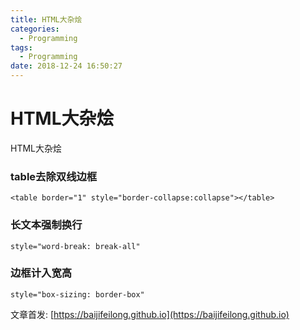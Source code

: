 ```yaml
---
title: HTML大杂烩
categories:
  - Programming
tags:
  - Programming
date: 2018-12-24 16:50:27
---
```


# HTML大杂烩

HTML大杂烩

<!--more-->

### table去除双线边框

`<table border="1" style="border-collapse:collapse"></table>`

### 长文本强制换行

`style="word-break: break-all"`

### 边框计入宽高

`style="box-sizing: border-box"`

文章首发: [https://baijifeilong.github.io](https://baijifeilong.github.io)
